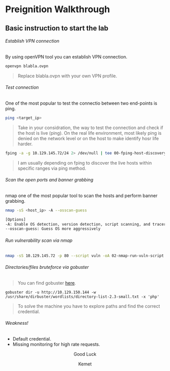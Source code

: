 # Preignition Walkthrough
## Basic instruction to start the lab

###### Establish VPN connection
By using openVPN tool you can establish VPN connection.
```bash
openvpn blabla.ovpn
```
> Replace blabla.ovpn with your own VPN profile.

###### Test connection
One of the most popular to test the connectio between two end-points is ping.
```bash
ping <target_ip>
```
> Take in your considration, the way to test the connection and check if the host is live (ping). On the real life environment, most likely ping is denied on the network level or on the host to make identify hosr life harder.

```bash
fping -a -g 10.129.145.72/24 2> /dev/null | tee 00-fping-host-discovery.result
```
> I am usually depending on fping to discover the live hosts within specific ranges via ping method.

###### Scan the open ports and banner grabbing
nmap one of the most popular tool to scan the hosts and perform banner grabbing.
```bash
nmap -sS <host_ip> -A --osscan-guess

[Options]
-A: Enable OS detection, version detection, script scanning, and traceroute
--osscan-guess: Guess OS more aggressively
```

###### Run vulnerability scan via nmap
```bash
nmap -sS 10.129.145.72 -p 80 --script vuln -oA 02-nmap-run-vuln-script.result
```

###### Directories/files bruteforce via gobuster
> You can find gobuster [here](https://github.com/OJ/gobuster).
```
gobuster dir -u http://10.129.150.144 -w /usr/share/dirbuster/wordlists/directory-list-2.3-small.txt -x 'php' 
```
> To solve the machine you have to explore paths and find the correct credential.

###### Weakness!
* Default credential.
* Missing monitoring for high rate requests. 

<p align="center" text> Good Luck </p>
<p align="center" text> Kemet </p>
